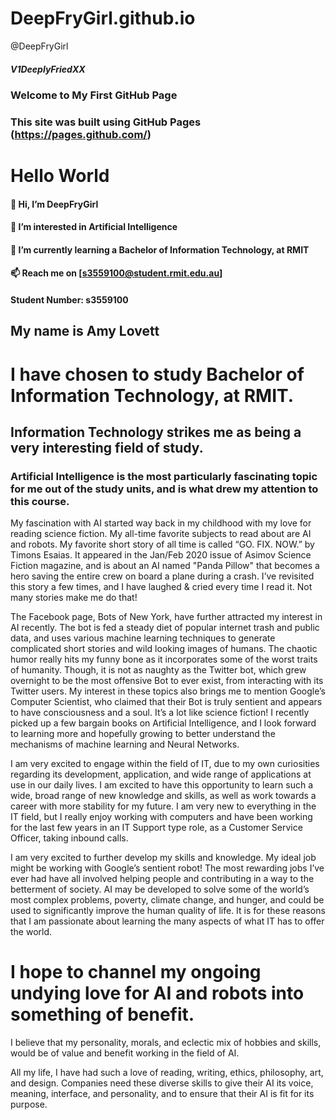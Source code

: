 # DeepFryGirl.github.io
@DeepFryGirl
##### V1DeeplyFriedXX
### Welcome to My First GitHub Page
### This site was built using GitHub Pages  (https://pages.github.com/)

# Hello World

#### 👋 Hi, I’m DeepFryGirl
#### 👀 I’m interested in Artificial Intelligence
#### 🌱 I’m currently learning a Bachelor of Information Technology, at RMIT
#### 📫 Reach me on [s3559100@student.rmit.edu.au]
####   Student Number: s3559100
## My name is Amy Lovett


# I have chosen to study Bachelor of Information Technology, at RMIT.
## Information Technology strikes me as being a very interesting field of study. <p/>
### Artificial Intelligence is the most particularly fascinating topic for me out of the study units, and is what drew my attention to this course. <p/>
<p> My fascination with AI started way back in my childhood with my love for reading science fiction. My all-time favorite subjects to read about are AI and robots. My favorite short story of all time is called “GO. FIX. NOW.” by Timons Esaias. It appeared in the Jan/Feb 2020 issue of Asimov Science Fiction magazine, and is about an AI named "Panda Pillow" that becomes a hero saving the entire crew on board a plane during a crash. I’ve revisited this story a few times, and I have laughed & cried every time I read it. Not many stories make me do that! <p>
<p> The Facebook page, Bots of New York, have further attracted my interest in AI recently. The bot is fed a steady diet of popular internet trash and public data, and uses various machine learning techniques to generate complicated short stories and wild looking images of humans. The chaotic humor really hits my funny bone as it incorporates some of the worst traits of humanity. Though, it is not as naughty as the Twitter bot, which grew overnight to be the most offensive Bot to ever exist, from interacting with its Twitter users. My interest in these topics also brings me to mention Google’s Computer Scientist, who claimed that their Bot is truly sentient and appears to have consciousness and a soul. It’s a lot like science fiction! I recently picked up a few bargain books on Artificial Intelligence, and I look forward to learning more and hopefully growing to better understand the mechanisms of machine learning and Neural Networks. <p/>
<p> I am very excited to engage within the field of IT, due to my own curiosities regarding its development, application, and wide range of applications at use in our daily lives. I am excited to have this opportunity to learn such a wide, broad range of new knowledge and skills, as well as work towards a career with more stability for my future. I am very new to everything in the IT field, but I really enjoy working with computers and have been working for the last few years in an IT Support type role, as a Customer Service Officer, taking inbound calls. <p/>
<p> I am very excited to further develop my skills and knowledge. My ideal job might be working with Google’s sentient robot!
The most rewarding jobs I’ve ever had have all involved helping people and contributing in a way to the betterment of society. AI may be developed to solve some of the world’s most complex problems, poverty, climate change, and hunger, and could be used to significantly improve the human quality of life. It is for these reasons that I am passionate about learning the many aspects of what IT has to offer the world. <p/>
<h1> I hope to channel my ongoing undying love for AI and robots into something of benefit. </h1>
<body> I believe that my personality, morals, and eclectic mix of hobbies and skills, would be of value and benefit working in the field of AI. <body>
<p> All my life, I have had such a love of reading, writing, ethics, philosophy, art, and design. Companies need these diverse skills to give their AI its voice, meaning, interface, and personality, and to ensure that their AI is fit for its purpose. <p/>
 
